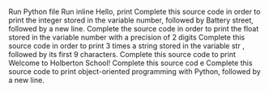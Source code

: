 Run Python file Run inline Hello, 
print Complete this source code in order to print the integer stored in the variable number, 
followed by Battery street,
followed by a new line. 
Complete the source code in order to print the float stored in the variable number with a precision of 2 digits 
Complete this source code in order to print 3 times a string stored in the variable str , 
followed by its first 9 characters.
Complete this source code to print Welcome to Holberton School! 
Complete this source cod e Complete this source code to print object-oriented programming with Python, followed by a new line.
